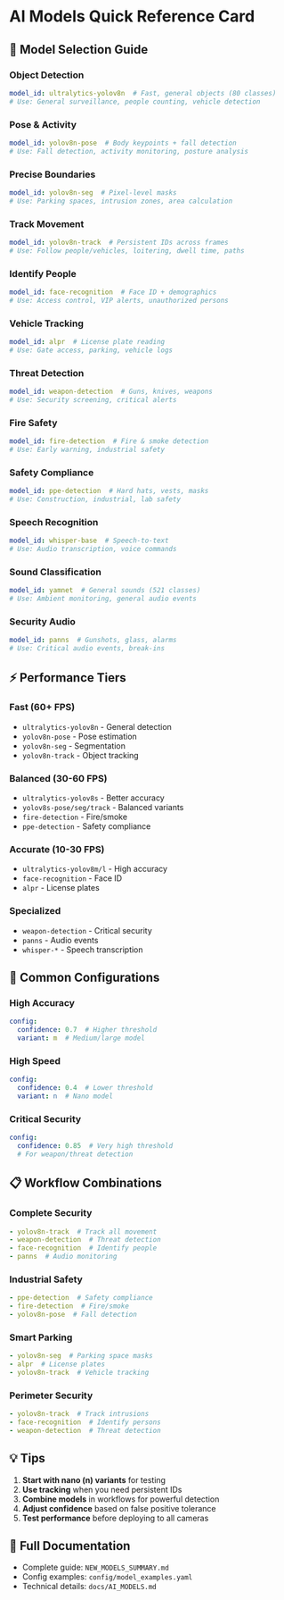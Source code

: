 # AI Models Quick Reference Card

## 🎯 Model Selection Guide

### Object Detection
```yaml
model_id: ultralytics-yolov8n  # Fast, general objects (80 classes)
# Use: General surveillance, people counting, vehicle detection
```

### Pose & Activity
```yaml
model_id: yolov8n-pose  # Body keypoints + fall detection
# Use: Fall detection, activity monitoring, posture analysis
```

### Precise Boundaries
```yaml
model_id: yolov8n-seg  # Pixel-level masks
# Use: Parking spaces, intrusion zones, area calculation
```

### Track Movement
```yaml
model_id: yolov8n-track  # Persistent IDs across frames
# Use: Follow people/vehicles, loitering, dwell time, paths
```

### Identify People
```yaml
model_id: face-recognition  # Face ID + demographics
# Use: Access control, VIP alerts, unauthorized persons
```

### Vehicle Tracking
```yaml
model_id: alpr  # License plate reading
# Use: Gate access, parking, vehicle logs
```

### Threat Detection
```yaml
model_id: weapon-detection  # Guns, knives, weapons
# Use: Security screening, critical alerts
```

### Fire Safety
```yaml
model_id: fire-detection  # Fire & smoke detection
# Use: Early warning, industrial safety
```

### Safety Compliance
```yaml
model_id: ppe-detection  # Hard hats, vests, masks
# Use: Construction, industrial, lab safety
```

### Speech Recognition
```yaml
model_id: whisper-base  # Speech-to-text
# Use: Audio transcription, voice commands
```

### Sound Classification
```yaml
model_id: yamnet  # General sounds (521 classes)
# Use: Ambient monitoring, general audio events
```

### Security Audio
```yaml
model_id: panns  # Gunshots, glass, alarms
# Use: Critical audio events, break-ins
```

## ⚡ Performance Tiers

### Fast (60+ FPS)
- `ultralytics-yolov8n` - General detection
- `yolov8n-pose` - Pose estimation
- `yolov8n-seg` - Segmentation
- `yolov8n-track` - Object tracking

### Balanced (30-60 FPS)
- `ultralytics-yolov8s` - Better accuracy
- `yolov8s-pose/seg/track` - Balanced variants
- `fire-detection` - Fire/smoke
- `ppe-detection` - Safety compliance

### Accurate (10-30 FPS)
- `ultralytics-yolov8m/l` - High accuracy
- `face-recognition` - Face ID
- `alpr` - License plates

### Specialized
- `weapon-detection` - Critical security
- `panns` - Audio events
- `whisper-*` - Speech transcription

## 🔧 Common Configurations

### High Accuracy
```yaml
config:
  confidence: 0.7  # Higher threshold
  variant: m  # Medium/large model
```

### High Speed
```yaml
config:
  confidence: 0.4  # Lower threshold
  variant: n  # Nano model
```

### Critical Security
```yaml
config:
  confidence: 0.85  # Very high threshold
  # For weapon/threat detection
```

## 📋 Workflow Combinations

### Complete Security
```yaml
- yolov8n-track  # Track all movement
- weapon-detection  # Threat detection
- face-recognition  # Identify people
- panns  # Audio monitoring
```

### Industrial Safety
```yaml
- ppe-detection  # Safety compliance
- fire-detection  # Fire/smoke
- yolov8n-pose  # Fall detection
```

### Smart Parking
```yaml
- yolov8n-seg  # Parking space masks
- alpr  # License plates
- yolov8n-track  # Vehicle tracking
```

### Perimeter Security
```yaml
- yolov8n-track  # Track intrusions
- face-recognition  # Identify persons
- weapon-detection  # Threat detection
```

## 💡 Tips

1. **Start with nano (n) variants** for testing
2. **Use tracking** when you need persistent IDs
3. **Combine models** in workflows for powerful detection
4. **Adjust confidence** based on false positive tolerance
5. **Test performance** before deploying to all cameras

## 📖 Full Documentation
- Complete guide: `NEW_MODELS_SUMMARY.md`
- Config examples: `config/model_examples.yaml`
- Technical details: `docs/AI_MODELS.md`


